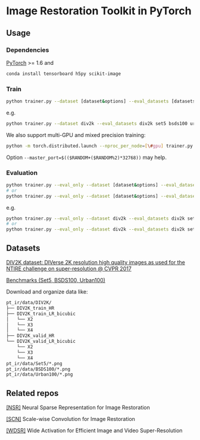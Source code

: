 # Image Restoration Toolkit in PyTorch

## Usage

### Dependencies
[PyTorch](https://pytorch.org/get-started/locally/) >= 1.6
and
```bash
conda install tensorboard h5py scikit-image
```

### Train
```bash
python trainer.py --dataset [dataset&options] --eval_datasets [datasets&options] --model [model&options] --job_dir [dir]
```
e.g.
```bash
python trainer.py --dataset div2k --eval_datasets div2k set5 bsds100 urban100 --scale 2 --model wdsr --num_blocks 16 --job_dir ./wdsr_x2_b16
```
We also support multi-GPU and mixed precision training:
```bash
python -m torch.distributed.launch --nproc_per_node=[\#gpu] trainer.py --amp [options]
```
Option `--master_port=$(($RANDOM+($RANDOM%2)*32768))` may help.

### Evaluation
```bash
python trainer.py --eval_only --dataset [dataset&options] --eval_datasets [datasets&options] --model [model&options] --job_dir [dir]
# or
python trainer.py --eval_only --dataset [dataset&options] --eval_datasets [datasets&options] --model [model&options] --job_dir X --ckpt [path]
```
e.g.
```bash
python trainer.py --eval_only --dataset div2k --eval_datasets div2k set5 bsds100 urban100 --scale 2 --model wdsr --num_blocks 16 --job_dir ./wdsr_x2_b16
# or
python trainer.py --eval_only --dataset div2k --eval_datasets div2k set5 bsds100 urban100 --scale 2 --model wdsr --num_blocks 16 --job_dir X --ckpt ./wdsr_x2_b16/latest.pth
```

## Datasets
[DIV2K dataset: DIVerse 2K resolution high quality images as used for the NTIRE challenge on super-resolution @ CVPR 2017](https://data.vision.ee.ethz.ch/cvl/DIV2K/)

[Benchmarks (Set5, BSDS100, Urban100)](http://vllab.ucmerced.edu/wlai24/LapSRN/results/SR_testing_datasets.zip)

Download and organize data like: 
```bash
pt_ir/data/DIV2K/
├── DIV2K_train_HR
├── DIV2K_train_LR_bicubic
│   └── X2
│   └── X3
│   └── X4
├── DIV2K_valid_HR
└── DIV2K_valid_LR_bicubic
    └── X2
    └── X3
    └── X4
pt_ir/data/Set5/*.png
pt_ir/data/BSDS100/*.png
pt_ir/data/Urban100/*.png
```

## Related repos
[[NSR]](https://github.com/ychfan/nsr) Neural Sparse Representation for Image Restoration

[[SCN]](https://github.com/ychfan/scn) Scale-wise Convolution for Image Restoration

[[WDSR]](https://github.com/ychfan/wdsr) Wide Activation for Efficient Image and Video Super-Resolution
